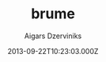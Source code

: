 ---
title: brume
github: 'https://github.com/aigarsdz/brume'
demo: 'https://aigarsdz.github.io/brume/'
author: Aigars Dzerviniks
ssg:
  - Jekyll
cms:
  - No Cms
date: 2013-09-22T10:23:03.000Z
github_branch: master
description: A simple Jekyll blog theme
stale: true
---